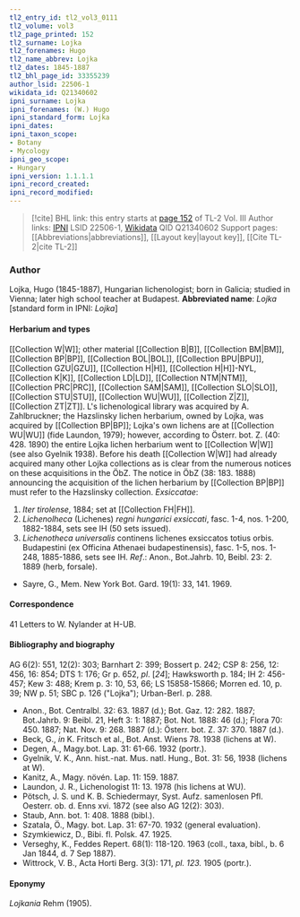 ```yaml
---
tl2_entry_id: tl2_vol3_0111
tl2_volume: vol3
tl2_page_printed: 152
tl2_surname: Lojka
tl2_forenames: Hugo
tl2_name_abbrev: Lojka
tl2_dates: 1845-1887
tl2_bhl_page_id: 33355239
author_lsid: 22506-1
wikidata_id: Q21340602
ipni_surname: Lojka
ipni_forenames: (W.) Hugo
ipni_standard_form: Lojka
ipni_dates: 
ipni_taxon_scope: 
- Botany
- Mycology
ipni_geo_scope: 
- Hungary
ipni_version: 1.1.1.1
ipni_record_created: 
ipni_record_modified:
---
```


> [!cite] BHL link: this entry starts at [page 152](https://www.biodiversitylibrary.org/page/33355239) of TL-2 Vol. III
> Author links: [IPNI](https://www.ipni.org/a/22506-1) LSID 22506-1, [Wikidata](https://www.wikidata.org/wiki/Q21340602) QID Q21340602
> Support pages: [[Abbreviations|abbreviations]], [[Layout key|layout key]], [[Cite TL-2|cite TL-2]]

### Author

Lojka, Hugo (1845-1887), Hungarian lichenologist; born in Galicia; studied in Vienna; later high school teacher at Budapest. 
**Abbreviated name**: *Lojka* \[standard form in IPNI: *Lojka*\]

#### Herbarium and types

[[Collection W|W]]; other material [[Collection B|B]], [[Collection BM|BM]], [[Collection BP|BP]], [[Collection BOL|BOL]], [[Collection BPU|BPU]], [[Collection GZU|GZU]], [[Collection H|H]], [[Collection H|H]]-NYL, [[Collection K|K]], [[Collection LD|LD]], [[Collection NTM|NTM]], [[Collection PRC|PRC]], [[Collection SAM|SAM]], [[Collection SLO|SLO]], [[Collection STU|STU]], [[Collection WU|WU]], [[Collection Z|Z]], [[Collection ZT|ZT]]. L's lichenological library was acquired by A. Zahlbruckner; the Hazslinsky lichen herbarium, owned by Lojka, was acquired by [[Collection BP|BP]]; Lojka's own lichens are at [[Collection WU|WU]] (fide Laundon, 1979); however, according to Österr. bot. Z. (40: 428. 1890) the entire Lojka lichen herbarium went to [[Collection W|W]] (see also Gyelnik 1938). Before his death [[Collection W|W]] had already acquired many other Lojka collections as is clear from the numerous notices on these acquisitions in the ÖbZ. The notice in ÖbZ (38: 183. 1888) announcing the acquisition of the lichen herbarium by [[Collection BP|BP]] must refer to the Hazslinsky collection.
*Exsiccatae*:
1. *Iter tirolense*, 1884; set at [[Collection FH|FH]].
2. *Lichenolheca* (Lichenes) *regni hungarici exsiccati*, fasc. 1-4, nos. 1-200, 1882-1884, sets see IH (50 sets issued).
3. *Lichenotheca universalis* continens lichenes exsiccatos totius orbis. Budapestini (ex Officina Athenaei budapestinensis), fasc. 1-5, nos. 1-248, 1885-1886, sets see IH.
*Ref*.: Anon., Bot.Jahrb. 10, Beibl. 23: 2. 1889 (herb, forsale).
- Sayre, G., Mem. New York Bot. Gard. 19(1): 33, 141. 1969.

#### Correspondence

41 Letters to W. Nylander at H-UB.

#### Bibliography and biography

AG 6(2): 551, 12(2): 303; Barnhart 2: 399; Bossert p. 242; CSP 8: 256, 12: 456, 16: 854; DTS 1: 176; Gr p. 652, *pl*. \[*24*\]; Hawksworth p. 184; IH 2: 456-457; Kew 3: 488; Krem p. 3: 10, 53, 66; LS 15858-15866; Morren ed. 10, p. 39; NW p. 51; SBC p. 126 ("Lojka"); Urban-Berl. p. 288.
- Anon., Bot. Centralbl. 32: 63. 1887 (d.); Bot. Gaz. 12: 282. 1887; Bot.Jahrb. 9: Beibl. 21, Heft 3: 1: 1887; Bot. Not. 1888: 46 (d.); Flora 70: 450. 1887; Nat. Nov. 9: 268. 1887 (d.): Österr. bot. Z. 37: 370. 1887 (d.).
- Beck, G., *in* K. Fritsch et al., Bot. Anst. Wiens 78. 1938 (lichens at W).
- Degen, A., Magy.bot. Lap. 31: 61-66. 1932 (portr.).
- Gyelnik, V. K., Ann. hist.-nat. Mus. natl. Hung., Bot. 31: 56, 1938 (lichens at W).
- Kanitz, A., Magy. növén. Lap. 11: 159. 1887.
- Laundon, J. R., Lichenologist 11: 13. 1978 (his lichens at WU).
- Pötsch, J. S. und K. B. Schiedermayr, Syst. Aufz. samenlosen Pfl. Oesterr. ob. d. Enns xvi. 1872 (see also AG 12(2): 303).
- Staub, Ann. bot. 1: 408. 1888 (bibl.).
- Szatala, Ö., Magy. bot. Lap. 31: 67-70. 1932 (general evaluation).
- Szymkiewicz, D., Bibi. fl. Polsk. 47. 1925.
- Verseghy, K., Feddes Repert. 68(1): 118-120. 1963 (coll., taxa, bibl., b. 6 Jan 1844, d. 7 Sep 1887).
- Wittrock, V. B., Acta Horti Berg. 3(3): 171, *pl. 123.* 1905 (portr.).

#### Eponymy

*Lojkania* Rehm (1905).

